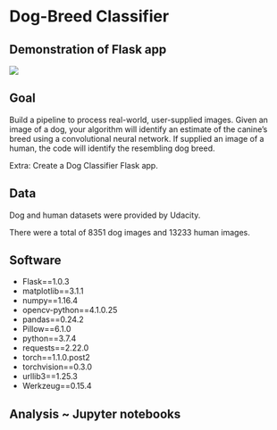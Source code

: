 # Dog-Breed Classifier

## Demonstration of Flask app

![](https://media.giphy.com/media/iH8C4Jou3rbS5TY4Xl/giphy.gif)

## Goal

Build a pipeline to process real-world, user-supplied images. Given an image of a dog, your algorithm will identify an estimate of the canine’s breed using a convolutional neural network. If supplied an image of a human, the code will identify the resembling dog breed.

Extra: Create a Dog Classifier Flask app.

## Data

Dog and human datasets were provided by Udacity. 

There were a total of 8351 dog images and 13233 human images.

## Software 

* Flask==1.0.3
* matplotlib==3.1.1
* numpy==1.16.4
* opencv-python==4.1.0.25
* pandas==0.24.2
* Pillow==6.1.0
* python==3.7.4
* requests==2.22.0
* torch==1.1.0.post2
* torchvision==0.3.0
* urllib3==1.25.3
* Werkzeug==0.15.4

## Analysis ~ Jupyter notebooks


